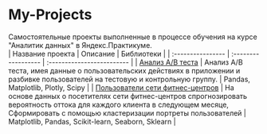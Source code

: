 # My-Projects
Самостоятельные проекты выполненные в процессе обучения на курсе "Аналитик данных" в Яндекс.Практикуме.  
| Название проекта | Описание | Библиотеки |
| :---------------- | :------------------ | :------------------------- |
| [Анализ A/B теста](https://github.com/SergeyShimkiv/My-Projects/tree/master/AB-test_analysis) | Анализ А/В теста, имея данные о пользовательских действиях в приложении и разбивке пользователей на тестовую и контрольную группу. | Pandas, Matplotlib, Plotly, Scipy | 
| [Пользователи сети фитнес-центров](https://github.com/SergeyShimkiv/My-Projects/tree/master/Fitness_analysis) | На основе данных о посетителях сети фитнес-центров спрогнозировать вероятность оттока для каждого клиента в следующем месяце, Cформировать с помощью кластеризации портреты пользователей | Matplotlib, Pandas, Scikit-learn, Seaborn, Sklearn |
